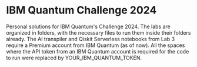 # IBM Quantum Challenge 2024
Personal solutions for IBM Quantum's Challenge 2024. The labs are organized in folders, with the necessary files to run them inside their folders already. The AI transpiler and
Qiskit Serverless notebooks from Lab 3 require a Premium account from IBM Quantum (as of now). All the spaces where the API token from an IBM Quantum account is required for the code
to run were replaced by YOUR_IBM_QUANTUM_TOKEN.
